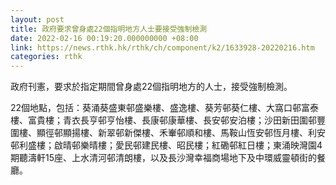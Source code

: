 ```yaml
---
layout: post
title: 政府要求曾身處22個指明地方人士要接受強制檢測
date: 2022-02-16 00:19:20.000000000 +08:00
link: https://news.rthk.hk/rthk/ch/component/k2/1633928-20220216.htm
categories: rthk
---
```


政府刊憲，要求於指定期間曾身處22個指明地方的人士，接受強制檢測。

22個地點，包括：葵涌葵盛東邨盛樂樓、盛逸樓、葵芳邨葵仁樓、大窩口邨富泰樓、富貴樓；青衣長亨邨亨怡樓、長康邨康華樓、長安邨安泊樓；沙田新田圍邨豐圍樓、顯徑邨顯揚樓、新翠邨新傑樓、禾輋邨順和樓、馬鞍山恆安邨恆月樓、利安邨利盛樓；啟晴邨樂晴樓；愛民邨建民樓、昭民樓；紅磡邨紅日樓；東涌映灣園4期聽濤軒15座、上水清河邨清朗樓，以及長沙灣幸福商場地下及中環威靈頓街的餐廳。
